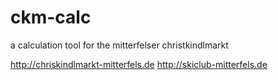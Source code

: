 # ckm-calc
a calculation tool for the mitterfelser christkindlmarkt

http://chriskindlmarkt-mitterfels.de
http://skiclub-mitterfels.de
